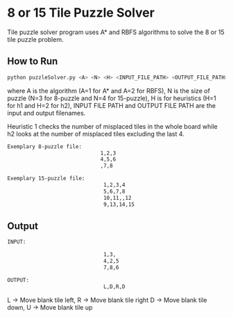 # 8 or 15 Tile Puzzle Solver

Tile puzzle solver program uses A* and RBFS algorithms to solve the 8 or 15 tile puzzle problem.
## How to Run

```bash
python puzzleSolver.py <A> <N> <H> <INPUT_FILE_PATH> <OUTPUT_FILE_PATH>
```
where A is the algorithm (A=1 for A* and A=2 for RBFS), N is the size of puzzle (N=3 for 8-puzzle and N=4 for 15-puzzle), H is for heuristics (H=1 for h1 and H=2 for h2), INPUT FILE PATH and OUTPUT FILE PATH are the input and output filenames.

Heuristic 1 checks the number of misplaced tiles in the whole board while h2 looks at the number of misplaced tiles excluding the last 4. 

```bash
Exemplary 8-puzzle file:
                              1,2,3 
                              4,5,6 
                              ,7,8

Exemplary 15-puzzle file:
                               1,2,3,4 
                               5,6,7,8 
                               10,11,,12 
                               9,13,14,15
```
## Output

```bash
INPUT:

                               1,3,
                               4,2,5
                               7,8,6

OUTPUT:
                               L,D,R,D
```

L → Move blank tile left, 
R → Move blank tile right 
D → Move blank tile down, 
U → Move blank tile up
